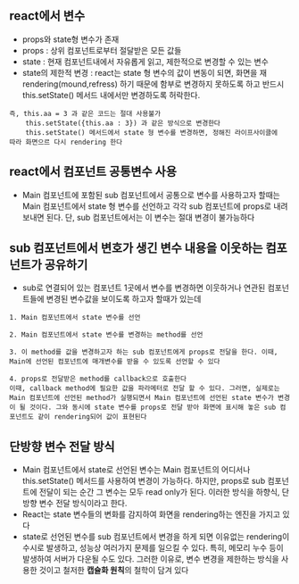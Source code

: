 ## react에서 변수
* props와 state형 변수가 존재
* props : 상위 컴포넌트로부터 절달받은 모든 값들 
* state : 현재 컴포넌트내에서 자유롭게 읽고, 제한적으로 변경할 수 있는 변수
* state의 제한적 변경 : react는 state 형 변수의 값이 변동이 되면, 화면을 재 rendering(mound,refress) 하기 때문에 함부로 변경하지 못하도록 하고 반드시 this.setState() 메서드 내에서만 변경하도록 허락한다. 
```
즉, this.aa = 3 과 같은 코드는 절대 사용불가
    this.setState({this.aa : 3}) 과 같은 방식으로 변경한다
    this.setState() 메서드에서 state 형 변수를 변경하면, 정해진 라이프사이클에   따라 화면으르 다시 rendering 한다
```

## react에서 컴포넌트 공통변수 사용
* Main 컴포넌트에 포함된 sub 컴포넌트에서 공통으로 변수를 사용하고자 할때는 Main 컴포넌트에서 state 형 변수를 선언하고 각각 sub 컴포넌트에 props로 내려 보내면 된다. 단, sub 컴포넌트에서는 이 변수는 절대 변경이 불가능하다

## sub 컴포넌트에서 변호가 생긴 변수 내용을 이웃하는 컴포넌트가 공유하기
* sub로 연결되어 있는 컴포넌트 1곳에서 변수를 변경하면 이웃하거나 연관된 컴포넌트들에 변경된 변수값을 보이도록 하고자 할때가 있는데 
```
1. Main 컴포넌트에서 state 변수를 선언

2. Main 컴포넌트에서 state 변수를 변경하는 method를 선언

3. 이 method를 값을 변경하고자 하는 sub 컴포넌트에게 props로 전달을 한다. 이때,  Main에 선언된 컴포넌트에 매개변수를 받을 수 있도록 선언할 수 있다

4. props로 전달받은 method를 callback으로 호출한다
이때, callback method에 필요한 값을 파라메터로 전달 할 수 있다. 그러면, 실제로는 Main 컴포넌트에 선언된 method가 실행되면서 Main 컴포넌트에 선언된 state 변수가 변경이 될 것이다. 그와 동시에 state 변수를 props로 전달 받아 화면에 표시해 놓은 sub 컴포넌트도 같이 rendering되어 값이 표현된다
```

## 단방향 변수 전달 방식
* Main 컴포넌트에서 state로 선언된 변수는 Main 컴포넌트의 어디서나 this.setState() 메서드를 사용하여 변경이 가능하다. 하지만, props로 sub 컴포넌트에 전달이 되는 순간 그 변수는 모두 read only가 된다. 이러한 방식을 하향식, 단방향 변수 전달 방식이라고 한다.
* React는 state 변수들의 변화를 감지하여 화면을 rendering하는 엔진을 가지고 있다
* state로 선언된 변수를 sub 컴포넌트에서 변경을 하게 되면 이유없는 rendering이 수시로 발생하고, 성능상 여러가지 문제를 일으킬 수 있다. 특히, 메모리 누수 등이 발생하여 서버가 다운될 수도 있다. 그러한 이유로, 변수 변경을 제한하는 방식을 사용한 것이고 철저한 <b>캡슐화 원칙</b>의 철학이 담겨 있다

